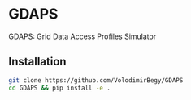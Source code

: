 # GDAPS
GDAPS: Grid Data Access Profiles Simulator

## Installation

```sh
git clone https://github.com/VolodimirBegy/GDAPS
cd GDAPS && pip install -e .
```
